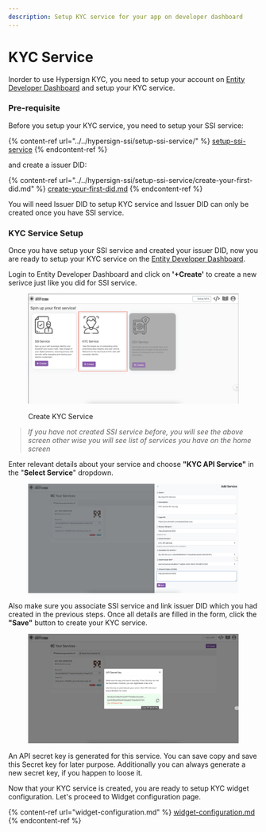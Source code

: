 ```yaml
---
description: Setup KYC service for your app on developer dashboard
---
```


# KYC Service

Inorder to use Hypersign KYC, you need to setup your account on [Entity Developer Dashboard](https://entity.dashboard.hypersign.id/) and setup your KYC service.

### Pre-requisite

Before you setup your KYC service, you need to setup your SSI service:

{% content-ref url="../../hypersign-ssi/setup-ssi-service/" %}
[setup-ssi-service](../../hypersign-ssi/setup-ssi-service/)
{% endcontent-ref %}

and create a issuer DID:&#x20;

{% content-ref url="../../hypersign-ssi/setup-ssi-service/create-your-first-did.md" %}
[create-your-first-did.md](../../hypersign-ssi/setup-ssi-service/create-your-first-did.md)
{% endcontent-ref %}

You will need Issuer DID to setup KYC service and Issuer DID can only be created once you have SSI service.&#x20;

### KYC Service Setup

Once you have setup your SSI service and created your issuer DID, now you are ready to setup your KYC service on the [Entity Developer Dashboard](https://entity.dashboard.hypersign.id/).&#x20;

Login  to Entity Developer Dashboard and click on **'+Create'** to create a new serivce just like you did for SSI service.&#x20;

<figure><img src="../../.gitbook/assets/image (4) (1).png" alt=""><figcaption><p>Create KYC Service</p></figcaption></figure>

> _If you have not created SSI service before, you will see the above screen other wise you will see list of services you have on the home screen_

Enter relevant details about your service and choose **"KYC API Service"** in the "**Select Service**" dropdown.&#x20;

<figure><img src="../../.gitbook/assets/image (10).png" alt=""><figcaption></figcaption></figure>

Also make sure you associate SSI service and link issuer DID which you had created in the previous steps. Once all details are filled in the form, click the **"Save"** button to create your KYC service.

<figure><img src="../../.gitbook/assets/image (11).png" alt=""><figcaption></figcaption></figure>

An API secret key is generated for this service. You can save copy and save this Secret key for later purpose. Additionally you can always generate a new secret key, if you happen to loose it.&#x20;

Now that your KYC service is created, you are ready to setup KYC widget configuration. Let's proceed to Widget configuration page.&#x20;

{% content-ref url="widget-configuration.md" %}
[widget-configuration.md](widget-configuration.md)
{% endcontent-ref %}

